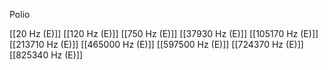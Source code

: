 Polio

[[20 Hz (E)]]
[[120 Hz (E)]]
[[750 Hz (E)]]
[[37930 Hz (E)]]
[[105170 Hz (E)]]
[[213710 Hz (E)]]
[[465000 Hz (E)]]
[[597500 Hz (E)]]
[[724370 Hz (E)]]
[[825340 Hz (E)]]